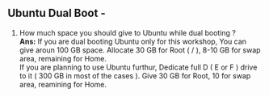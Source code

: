 ## Ubuntu Dual Boot -
1. How much space you should give to Ubuntu while dual booting ? <br />
**Ans:** If you are dual booting Ubuntu only for this workshop, You can give aroun 100 GB space. Allocate 30 GB for Root ( / ), 8-10 GB for swap area, remaining for Home. <br />
If you are planning to use Ubuntu furthur, Dedicate full D ( E or F ) drive to it ( 300 GB in most of the cases ). Give 30 GB for Root, 10 for swap area, reamining for Home.
